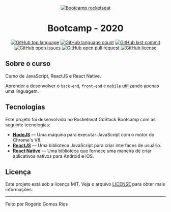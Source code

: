 <div align="center"><a href="https://rocketseat.com.br">

<img src="https://camo.githubusercontent.com/8c13dc2618dbd7f76d1d574350b98fdee1335ce5/68747470733a2f2f726f636b6574736561742d63646e2e73332d73612d656173742d312e616d617a6f6e6177732e636f6d2f626f6f7463616d702d6865616465722e706e67" title="Bootcamp Rocketseat" alt="Bootcamp rocketseat"></a>

  <h1>Bootcamp - 2020</h1>
</div>

<div align="center">

[![GitHub top language](https://img.shields.io/github/languages/top/rogerlista/bootcamp-2020?color=%2304D361)]() [![GitHub language count](https://img.shields.io/github/languages/count/rogerlista/bootcamp-2020?color=%2304D361)]() [![GitHub last commit](https://img.shields.io/github/last-commit/rogerlista/bootcamp-2020?color=%2304D361)](https://github.com/rogerlista/bootcamp-2020/commits/master) [![GitHub open issues](https://img.shields.io/github/issues/rogerlista/bootcamp-2020?color=%2304D361)](https://github.com/rogerlista/bootcamp-2020/issues) [![GitHub open pull request](https://img.shields.io/github/issues-pr/rogerlista/bootcamp-2020?color=%2304D361)](https://github.com/rogerlista/bootcamp-2020/pulls) [![GitHub license](https://img.shields.io/github/license/rogerlista/bootcamp-2020?color=%2304D361)](https://github.com/rogerlista/bootcamp-2020/blob/master/LICENSE)

</div>

## Sobre o curso

Curso de JavaScript, ReactJS e React Native.

Aprender a desenvolver o `back-end`, `front-end` e `mobile` utilizando apenas uma linguagem.

## Tecnologias

Este projeto foi desenvolvido no Rocketseat GoStack Bootcamp com as seguinte tecnologias:

- **[NodeJS](https://nodejs.org/en)** — Uma máquina para executar JavaScript com o motor do Chrome's V8.
- **[ReactJS](https://reactjs.org)** — Uma biblioteca JavaScript para criar interfaces de usuário.
- **[React Native](https://reactnative.dev)** — Uma biblioteca que fornece uma maneira de criar aplicativos nativos para Android e iOS.

## Licença

Este projeto está sob a licença MIT. Veja o arquivo [LICENSE](https://github.com/lukemorales/rocketshoes-react-native/blob/master/LICENSE) para obter mais informações.

---

Feito por Rogério Gomes Rios
